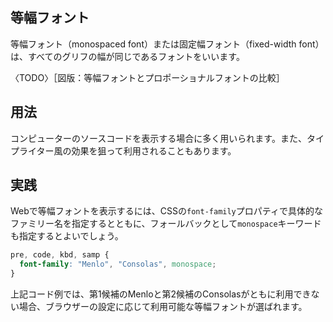 ## 等幅フォント

等幅フォント（monospaced font）または固定幅フォント（fixed-width font）は、すべてのグリフの幅が同じであるフォントをいいます。

〈TODO〉［図版：等幅フォントとプロポーショナルフォントの比較］

## 用法

コンピューターのソースコードを表示する場合に多く用いられます。また、タイプライター風の効果を狙って利用されることもあります。

## 実践

Webで等幅フォントを表示するには、CSSの`font-family`プロパティで具体的なファミリー名を指定するとともに、フォールバックとして`monospace`キーワードも指定するとよいでしょう。

```css
pre, code, kbd, samp {
  font-family: "Menlo", "Consolas", monospace;
}
```

上記コード例では、第1候補のMenloと第2候補のConsolasがともに利用できない場合、ブラウザーの設定に応じて利用可能な等幅フォントが選ばれます。
